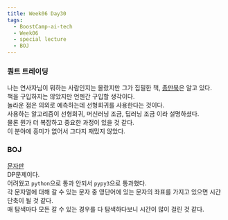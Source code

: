 ```yaml
---
title: Week06 Day30
tags:
  - BoostCamp-ai-tech
  - Week06
  - special lecture
  - BOJ
---
```


### 퀀트 트레이딩
나는 연사자님이 뭐하는 사람인지는 몰랐지만 그가 집필한 책, [종만북](https://book.algospot.com/)은 알고 있다.  
책을 구입하지는 않았지만 언젠간 구입할 생각이다.  
놀라운 점은 의외로 예측하는데 선형회귀를 사용한다는 것이다.  
사용하는 알고리즘이 선형회귀, 머신러닝 조금, 딥러닝 조금 이라 설명하셨다.  
물론 뭔가 더 복잡하고 중요한 과정이 있을 것 같다.  
이 분야에 흥미가 없어서 그다지 재밌지 않았다.  

### BOJ
[문자판](http://boj.kr/2186)  
DP문제이다.  
어려웠고 `python`으로 통과 안되서 `pypy3`으로 통과했다.  
각 문자열에 대해 갈 수 있는 문자 중 영단어에 있는 문자의 좌표를 가지고 있으면 시간단축이 될 것 같다.  
매 탐색마다 모든 갈 수 있는 경우를 다 탐색하다보니 시간이 많이 걸린 것 같다.  
